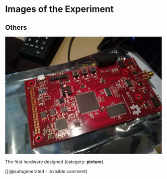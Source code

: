 # Images of the Experiment

## Others

![](/matty/IMG_20180115_194856.jpg)

The first hardware designed (category: __picture__).



[](@autogenerated - invisible comment)